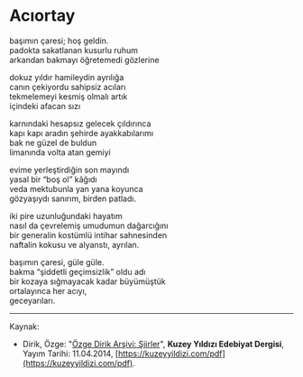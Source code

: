 # Acıortay  
  
başımın çaresi; hoş geldin.  
padokta sakatlanan kusurlu ruhum  
arkandan bakmayı öğretemedi gözlerine  
  
dokuz yıldır hamileydin ayrılığa  
canın çekiyordu sahipsiz acıları  
tekmelemeyi kesmiş olmalı artık  
içindeki afacan sızı  
  
karnındaki hesapsız gelecek çıldırınca  
kapı kapı aradın şehirde ayakkabılarımı  
bak ne güzel de buldun  
limanında volta atan gemiyi  
  
evime yerleştirdiğin son mayındı  
yasal bir “boş ol” kâğıdı  
veda mektubunla yan yana koyunca  
gözyaşıydı sanırım, birden patladı.  
  
iki pire uzunluğundaki hayatım  
nasıl da çevrelemiş umudumun dağarcığını  
bir generalin kostümlü intihar sahnesinden  
naftalin kokusu ve alyanstı, ayrılan.  
  
başımın çaresi, güle güle.  
bakma “şiddetli geçimsizlik” oldu adı  
bir kozaya sığmayacak kadar büyümüştük  
ortalayınca her acıyı,  
geceyarıları.

---
Kaynak: 

- Dirik, Özge: "[Özge Dirik Arşivi: Şiirler](https://kuzeyyildizi.com/files/ozgedirik-siirler.pdf)", **Kuzey Yıldızı Edebiyat Dergisi**, Yayım Tarihi: 11.04.2014, [https://kuzeyyildizi.com/pdf](https://kuzeyyildizi.com/pdf).
